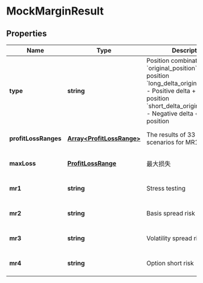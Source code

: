 # MockMarginResult

## Properties

Name | Type | Description | Notes
------------ | ------------- | ------------- | -------------
**type** | **string** | Position combination type &#x60;original_position&#x60; - Original position &#x60;long_delta_original_position&#x60; - Positive delta + Original position &#x60;short_delta_original_position&#x60; - Negative delta + Original position | [optional] [default to undefined]
**profitLossRanges** | [**Array&lt;ProfitLossRange&gt;**](ProfitLossRange.md) | The results of 33 pressure scenarios for MR1 | [optional] [default to undefined]
**maxLoss** | [**ProfitLossRange**](.md) | 最大损失 | [optional] [default to undefined]
**mr1** | **string** | Stress testing | [optional] [default to undefined]
**mr2** | **string** | Basis spread risk | [optional] [default to undefined]
**mr3** | **string** | Volatility spread risk | [optional] [default to undefined]
**mr4** | **string** | Option short risk | [optional] [default to undefined]

